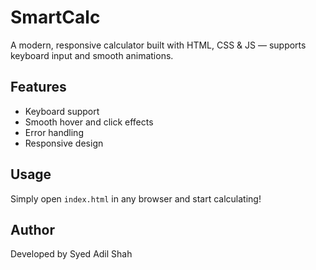 # SmartCalc
A modern, responsive calculator built with HTML, CSS &amp; JS — supports keyboard input and smooth animations.
## Features
- Keyboard support
- Smooth hover and click effects
- Error handling
- Responsive design

## Usage
Simply open `index.html` in any browser and start calculating!

## Author
Developed by Syed Adil Shah
